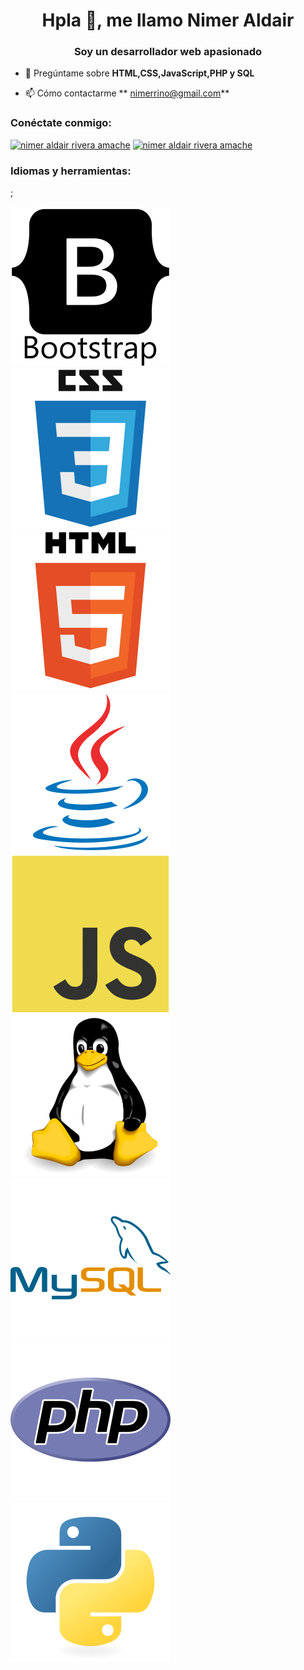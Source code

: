 <h1 align="center">Hpla 👋, me llamo Nimer Aldair</h1>
<h3 align="center">Soy un desarrollador web apasionado</h3>

- 💬 Pregúntame sobre **HTML,CSS,JavaScript,PHP y SQL**

- 📫 Cómo contactarme ** nimerrino@gmail.com**

<h3 align="left">Conéctate conmigo:</h3>
<p align= "izquierda">
<a href="https://linkedin.com/in/nimer aldair rivera amache" target="en blanco"><img align="centro" src="https://raw.githubusercontent.com/rahuldkjain/github-profile-readme-generator/master/src/images/icons/Social/linked-in-alt.svg" alt="nimer aldair rivera amache" altura = "30" ancho = "40" /></a>
<a href="https://fb.com/nimer aldair rivera amache" target="en blanco"><img align="centro" src="https://raw.githubusercontent.com/rahuldkjain/github-profile-readme-generator/master/src/images/icons/Social/facebook.svg" alt="nimer aldair rivera amache" altura = "30" ancho = "40" /></a>
</p>

<h3 align="left">Idiomas y herramientas:</h3> ;
<p align="izquierda"> <a href="https://getbootstrap.com" objetivo = "_blank" rel="noreferrer"> <img src="https://raw.githubusercontent.com/devicons/devicon/master/icons/bootstrap/bootstrap-plain-wordmark.svg" alt="arranque" ancho = "40" altura="40"/> </a> <a href="https://www.w3schools.com/css/" objetivo = "_blank" rel="noreferrer"> <img src="https://raw.githubusercontent.com/devicons/devicon/master/icons/css3/css3-original-wordmark.svg" alt="css3" ancho = "40" altura="40"/> </a> <a href="https://www.w3.org/html/" objetivo = "_blank" rel="noreferrer"> <img src="https://raw.githubusercontent.com/devicons/devicon/master/icons/html5/html5-original-wordmark.svg" alt="html5" ancho = "40" altura="40"/> </a> <a href="https://www.java.com" objetivo = "_blank" rel="noreferrer"> <img src="https://raw.githubusercontent.com/devicons/devicon/master/icons/java/java-original.svg" alt="java" ancho = "40" altura="40"/> </a> <a href="https://developer.mozilla.org/en-US/docs/Web/JavaScript" objetivo = "_blank" rel="noreferrer"> <img src="https://raw.githubusercontent.com/devicons/devicon/master/icons/javascript/javascript-original.svg" alt="javascript" ancho = "40" altura="40"/> </a> <a href="https://www.linux.org/" objetivo = "_blank" rel="noreferrer"> <img src="https://raw.githubusercontent.com/devicons/devicon/master/icons/linux/linux-original.svg" alt="linux" ancho = "40" altura="40"/> </a> <a href="https://www.mysql.com/" objetivo = "_blank" rel="noreferrer"> <img src="https://raw.githubusercontent.com/devicons/devicon/master/icons/mysql/mysql-original-wordmark.svg" alt="mysql" ancho = "40" altura="40"/> </a> <a href="https://www.php.net" objetivo = "_blank" rel="noreferrer"> <img src="https://raw.githubusercontent.com/devicons/devicon/master/icons/php/php-original.svg" alt="php" ancho = "40" altura="40"/> </a> <a href="https://www.python.org" objetivo = "_blank" rel="noreferrer"> <img src="https://raw.githubusercontent.com/devicons/devicon/master/icons/python/python-original.svg" alt="python" ancho = "40" altura="40"/> </a> </p>
